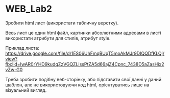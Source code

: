 # WEB_Lab2

Зробити html лист (використати табличну верстку).

Весь лист це один html файл, картинки абсолютними адресами в листі використати атрибути для стилів, атрибут style.

Приклад листа:
https://drive.google.com/file/d/1ES06UhFmqBUqT5moAkMJr9DIQQDfKLQj/view?fbclid=IwAR0rYHD9kudqZzVGQZLissPtZA5d66ajZ4Cpnc_7438D5aZasHix2vZw-G0 

Треба зробити подібну веб-сторінку, або підставити свої данні у даний шаблон, але не використовуючи код html, орієнтуватись лише на візуальний вигляд.
